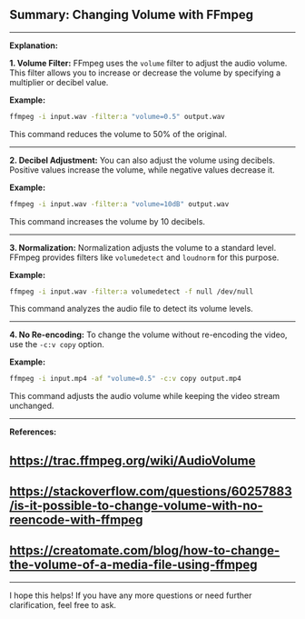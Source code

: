 ## Summary: Changing Volume with FFmpeg

---

**Explanation:**

**1. Volume Filter:**
FFmpeg uses the `volume` filter to adjust the audio volume. This filter allows you to increase or decrease the volume by specifying a multiplier or decibel value.

**Example:**
```bash
ffmpeg -i input.wav -filter:a "volume=0.5" output.wav
```
This command reduces the volume to 50% of the original.

---

**2. Decibel Adjustment:**
You can also adjust the volume using decibels. Positive values increase the volume, while negative values decrease it.

**Example:**
```bash
ffmpeg -i input.wav -filter:a "volume=10dB" output.wav
```
This command increases the volume by 10 decibels.

---

**3. Normalization:**
Normalization adjusts the volume to a standard level. FFmpeg provides filters like `volumedetect` and `loudnorm` for this purpose.

**Example:**
```bash
ffmpeg -i input.wav -filter:a volumedetect -f null /dev/null
```
This command analyzes the audio file to detect its volume levels.

---

**4. No Re-encoding:**
To change the volume without re-encoding the video, use the `-c:v copy` option.

**Example:**
```bash
ffmpeg -i input.mp4 -af "volume=0.5" -c:v copy output.mp4
```
This command adjusts the audio volume while keeping the video stream unchanged.

---

**References:**
## https://trac.ffmpeg.org/wiki/AudioVolume ##
## https://stackoverflow.com/questions/60257883/is-it-possible-to-change-volume-with-no-reencode-with-ffmpeg ##
## https://creatomate.com/blog/how-to-change-the-volume-of-a-media-file-using-ffmpeg ##

---

I hope this helps! If you have any more questions or need further clarification, feel free to ask.